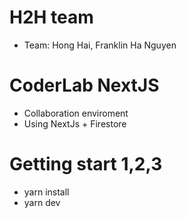 # H2H team
- Team: Hong Hai, Franklin Ha Nguyen

# CoderLab NextJS 
- Collaboration enviroment
- Using NextJs + Firestore

# Getting start 1,2,3

- yarn install 
- yarn dev
